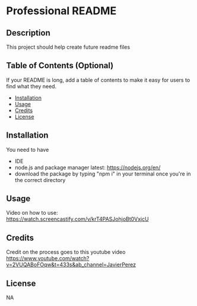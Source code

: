 # Professional README

## Description

This project should help create future readme files

## Table of Contents (Optional)

If your README is long, add a table of contents to make it easy for users to find what they need.

- [Installation](#installation)
- [Usage](#usage)
- [Credits](credits)
- [License](liscense)

## Installation

You need to have 
- IDE
- node.js and package manager latest: https://nodejs.org/en/
- download the package by typing "npm i" in your terminal once you're in the correct directory  

## Usage

Video on how to use:
https://watch.screencastify.com/v/krT4PASJohjoBt0VxjcU

## Credits

Credit on the process goes to this youtube video
https://www.youtube.com/watch?v=2VUQABoFOqw&t=433s&ab_channel=JavierPerez

## License
NA